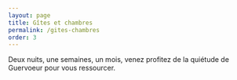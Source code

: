 ```yaml
---
layout: page
title: Gîtes et chambres
permalink: /gites-chambres
order: 3
---
```


Deux nuits, une semaines, un mois, venez profitez de la quiétude de Guervoeur pour vous ressourcer.